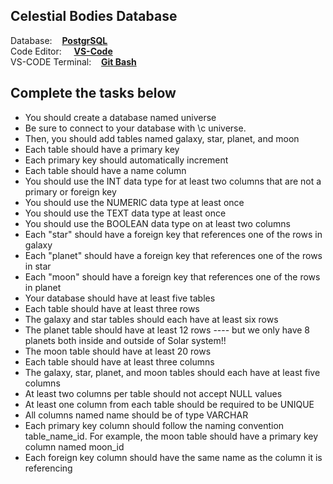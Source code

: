 
Celestial Bodies Database
----------------------------

Database: &nbsp;&nbsp;&nbsp;**[PostgrSQL](https://www.postgresql.org/download/)** <br/>
Code Editor: &nbsp;&nbsp;&nbsp;&nbsp;**[VS-Code](https://code.visualstudio.com/)** <br/>
VS-CODE Terminal: &nbsp;&nbsp;&nbsp;**[Git Bash](https://git-scm.com/downloads)**

Complete the tasks below
-------------------------------

- You should create a database named universe
- Be sure to connect to your database with \c universe. 
- Then, you should add tables named galaxy, star, planet, and moon
- Each table should have a primary key
- Each primary key should automatically increment
- Each table should have a name column
- You should use the INT data type for at least two columns that are not a primary or foreign key
- You should use the NUMERIC data type at least once
- You should use the TEXT data type at least once
- You should use the BOOLEAN data type on at least two columns
- Each "star" should have a foreign key that references one of the rows in galaxy
- Each "planet" should have a foreign key that references one of the rows in star
- Each "moon" should have a foreign key that references one of the rows in planet
- Your database should have at least five tables
- Each table should have at least three rows
- The galaxy and star tables should each have at least six rows
- The planet table should have at least 12 rows ----  but we only have 8 planets both inside and outside of Solar system!!
- The moon table should have at least 20 rows
- Each table should have at least three columns
- The galaxy, star, planet, and moon tables should each have at least five columns
- At least two columns per table should not accept NULL values
- At least one column from each table should be required to be UNIQUE
- All columns named name should be of type VARCHAR
- Each primary key column should follow the naming convention table_name_id. For example, the moon table should have a primary key column named moon_id
- Each foreign key column should have the same name as the column it is referencing
